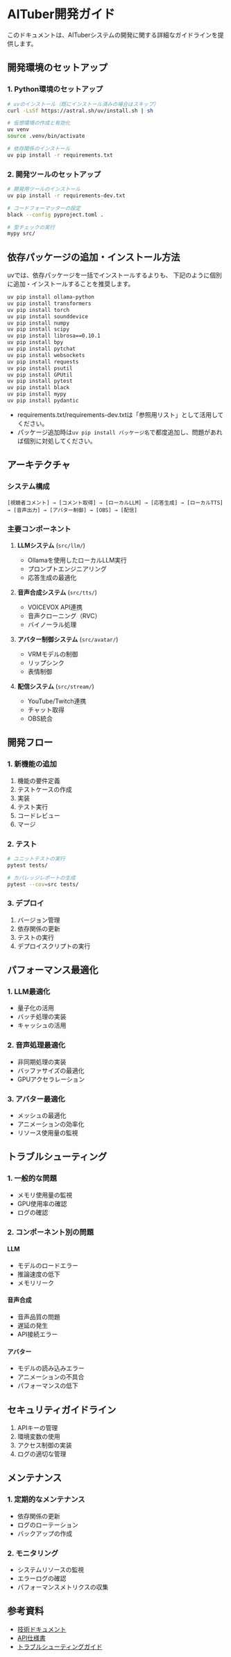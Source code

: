 # AITuber開発ガイド

このドキュメントは、AITuberシステムの開発に関する詳細なガイドラインを提供します。

## 開発環境のセットアップ

### 1. Python環境のセットアップ

```bash
# uvのインストール（既にインストール済みの場合はスキップ）
curl -LsSf https://astral.sh/uv/install.sh | sh

# 仮想環境の作成と有効化
uv venv
source .venv/bin/activate

# 依存関係のインストール
uv pip install -r requirements.txt
```

### 2. 開発ツールのセットアップ

```bash
# 開発用ツールのインストール
uv pip install -r requirements-dev.txt

# コードフォーマッターの設定
black --config pyproject.toml .

# 型チェックの実行
mypy src/
```

## 依存パッケージの追加・インストール方法

uvでは、依存パッケージを一括でインストールするよりも、
下記のように個別に追加・インストールすることを推奨します。

```bash
uv pip install ollama-python
uv pip install transformers
uv pip install torch
uv pip install sounddevice
uv pip install numpy
uv pip install scipy
uv pip install librosa==0.10.1
uv pip install bpy
uv pip install pytchat
uv pip install websockets
uv pip install requests
uv pip install psutil
uv pip install GPUtil
uv pip install pytest
uv pip install black
uv pip install mypy
uv pip install pydantic
```

- requirements.txt/requirements-dev.txtは「参照用リスト」として活用してください。
- パッケージ追加時は`uv pip install パッケージ名`で都度追加し、問題があれば個別に対処してください。

## アーキテクチャ

### システム構成

```
[視聴者コメント] → [コメント取得] → [ローカルLLM] → [応答生成] → [ローカルTTS] → [音声出力] → [アバター制御] → [OBS] → [配信]
```

### 主要コンポーネント

1. **LLMシステム** (`src/llm/`)
   - Ollamaを使用したローカルLLM実行
   - プロンプトエンジニアリング
   - 応答生成の最適化

2. **音声合成システム** (`src/tts/`)
   - VOICEVOX API連携
   - 音声クローニング（RVC）
   - バイノーラル処理

3. **アバター制御システム** (`src/avatar/`)
   - VRMモデルの制御
   - リップシンク
   - 表情制御

4. **配信システム** (`src/stream/`)
   - YouTube/Twitch連携
   - チャット取得
   - OBS統合

## 開発フロー

### 1. 新機能の追加

1. 機能の要件定義
2. テストケースの作成
3. 実装
4. テスト実行
5. コードレビュー
6. マージ

### 2. テスト

```bash
# ユニットテストの実行
pytest tests/

# カバレッジレポートの生成
pytest --cov=src tests/
```

### 3. デプロイ

1. バージョン管理
2. 依存関係の更新
3. テストの実行
4. デプロイスクリプトの実行

## パフォーマンス最適化

### 1. LLM最適化

- 量子化の活用
- バッチ処理の実装
- キャッシュの活用

### 2. 音声処理最適化

- 非同期処理の実装
- バッファサイズの最適化
- GPUアクセラレーション

### 3. アバター最適化

- メッシュの最適化
- アニメーションの効率化
- リソース使用量の監視

## トラブルシューティング

### 1. 一般的な問題

- メモリ使用量の監視
- GPU使用率の確認
- ログの確認

### 2. コンポーネント別の問題

#### LLM
- モデルのロードエラー
- 推論速度の低下
- メモリリーク

#### 音声合成
- 音声品質の問題
- 遅延の発生
- API接続エラー

#### アバター
- モデルの読み込みエラー
- アニメーションの不具合
- パフォーマンスの低下

## セキュリティガイドライン

1. APIキーの管理
2. 環境変数の使用
3. アクセス制御の実装
4. ログの適切な管理

## メンテナンス

### 1. 定期的なメンテナンス

- 依存関係の更新
- ログのローテーション
- バックアップの作成

### 2. モニタリング

- システムリソースの監視
- エラーログの確認
- パフォーマンスメトリクスの収集

## 参考資料

- [技術ドキュメント](../technical_document.md)
- [API仕様書](./api.md)
- [トラブルシューティングガイド](./troubleshooting.md)
